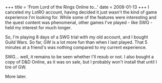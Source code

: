 +++
title = 'From Lord of the Rings Online to...'
date = 2008-01-13
+++
I canceled my LotRO account, having decided it just wasn't the kind of game experience I'm looking for. While some of the features were interesting and the quest content was phenomenal, other games I've played - like SWG - held my interest for much longer.

So, I'm playing 8 days of a SWG trial with my old account, and I bought Guild Wars. So far, GW is a lot more fun than when I last played. That 5 minutes at a friend's was nothing compared to my current experience.

SWG... well, it remains to be seen whether I'll resub or not. I also bought a copy of D&D Online, as it was on sale, but I probably won't install that until I tire of GW.

More later.
